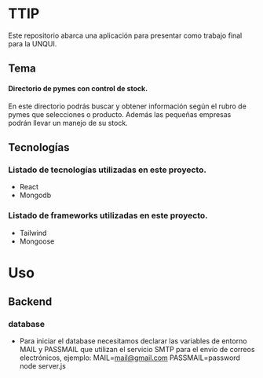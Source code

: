 # TTIP

Este repositorio abarca una aplicación para presentar como trabajo final para la UNQUI.

## Tema
#### Directorio de pymes con control de stock.
En este directorio podrás buscar y obtener información según el rubro de pymes que selecciones o producto. Además las pequeñas empresas podrán llevar un manejo de su stock. 

## Tecnologías
### Listado de tecnologías utilizadas en este proyecto.
* React
* Mongodb

### Listado de frameworks utilizadas en este proyecto.
* Tailwind
* Mongoose


# Uso

## Backend
### database
* Para iniciar el database necesitamos declarar las variables de entorno MAIL y PASSMAIL que utilizan el servicio SMTP para el envío de correos electrónicos, ejemplo: MAIL=mail@gmail.com PASSMAIL=password node server.js

